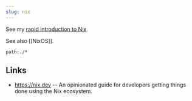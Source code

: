```yaml
---
slug: nix
---
```


See my [rapid introduction to Nix](https://nixos.asia/en/blog/nix-rapid).

See also [[NixOS]].

```query
path:./*
```

## Links

- https://nix.dev -- An opinionated guide for developers getting things done using the Nix ecosystem.
